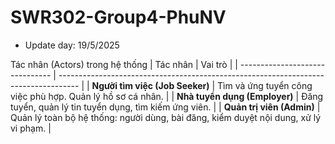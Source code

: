 # SWR302-Group4-PhuNV
- Update day: 19/5/2025

Tác nhân (Actors) trong hệ thống
| Tác nhân                        | Vai trò                                                                             |
| ------------------------------- | ----------------------------------------------------------------------------------- |
| **Người tìm việc (Job Seeker)** | Tìm và ứng tuyển công việc phù hợp. Quản lý hồ sơ cá nhân.                          |
| **Nhà tuyển dụng (Employer)**   | Đăng tuyển, quản lý tin tuyển dụng, tìm kiếm ứng viên.                              |
| **Quản trị viên (Admin)**       | Quản lý toàn bộ hệ thống: người dùng, bài đăng, kiểm duyệt nội dung, xử lý vi phạm. |
